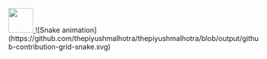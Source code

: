 <a href="https://www.instagram.com/thepiyushmalhotra/">
  <img height="50" src="https://user-images.githubusercontent.com/46517096/166974368-9798f39f-1f46-499c-b14e-81f0a3f83a06.png"/>
</a>
![Snake animation](https://github.com/thepiyushmalhotra/thepiyushmalhotra/blob/output/github-contribution-grid-snake.svg)
